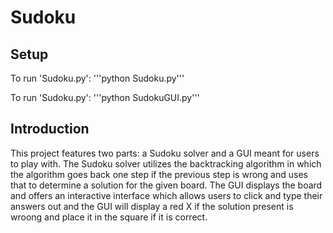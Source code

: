 # Sudoku

## Setup
To run 'Sudoku.py':
  '''python Sudoku.py'''
  
To run 'Sudoku.py':
  '''python SudokuGUI.py'''


## Introduction
This project features two parts: a Sudoku solver and a GUI meant for users to play with. The Sudoku solver utilizes the backtracking algorithm in which the algorithm goes back one step if the previous step is wrong and uses that to determine a solution for the given board. The GUI displays the board and offers an interactive interface which allows users to click and type their answers out and the GUI will display a red X if the solution present is wroong and place it in the square if it is correct.

